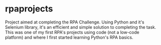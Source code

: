 # rpaprojects

Project aimed at completing the RPA Challenge. Using Python and it's Selenium library, it's an efficient and simple solution to completing the task. This was one of my first RPA's projects using code (not a low-code platform) and where I first started learning Python's RPA basics.
